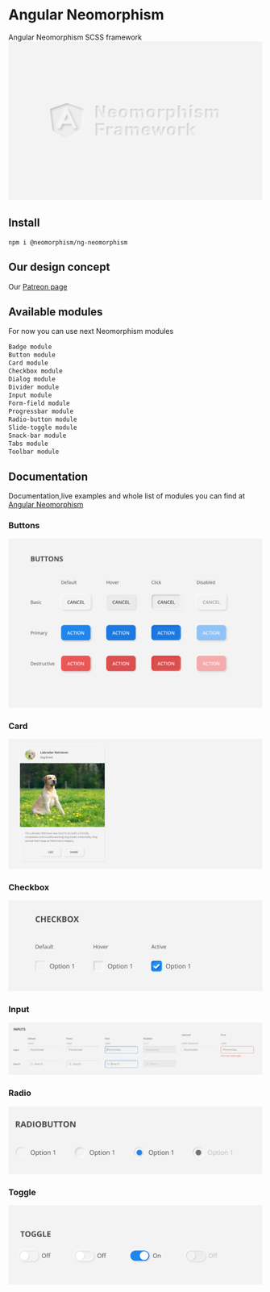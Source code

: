 # Angular Neomorphism
Angular Neomorphism SCSS framework
![Angular Neomorphism](https://github.com/Angular-Neumorphism/Angular-Neumorphism/blob/master/src/assets/promo%20banner.png)

## Install

```
npm i @neomorphism/ng-neomorphism
```

## Our design concept

Our [Patreon page](https://www.patreon.com/neomorphism)

## Available modules

For now you can use next Neomorphism modules
```
Badge module
Button module
Card module
Checkbox module
Dialog module
Divider module
Input module
Form-field module
Progressbar module
Radio-button module
Slide-toggle module
Snack-bar module
Tabs module
Toolbar module
```
## Documentation

Documentation,live examples and whole list of modules you can find at [Angular Neomorphism](https://angular-neomorphism.web.app/)

### Buttons
![Neo buttons](https://github.com/Angular-Neumorphism/Angular-Neumorphism/blob/development/src/assets/preview/button.png)

### Card
![Neo checkbox](https://github.com/Angular-Neumorphism/Angular-Neumorphism/blob/development/src/assets/preview/card.png)

### Checkbox
![Neo checkbox](https://github.com/Angular-Neumorphism/Angular-Neumorphism/blob/development/src/assets/preview/checkbox.png)

### Input
![Neo input](https://github.com/Angular-Neumorphism/Angular-Neumorphism/blob/development/src/assets/preview/input.png)

### Radio
![Neo input](https://github.com/Angular-Neumorphism/Angular-Neumorphism/blob/development/src/assets/preview/radio.png)

### Toggle
![Neo input](https://github.com/Angular-Neumorphism/Angular-Neumorphism/blob/development/src/assets/preview/toggle.png)